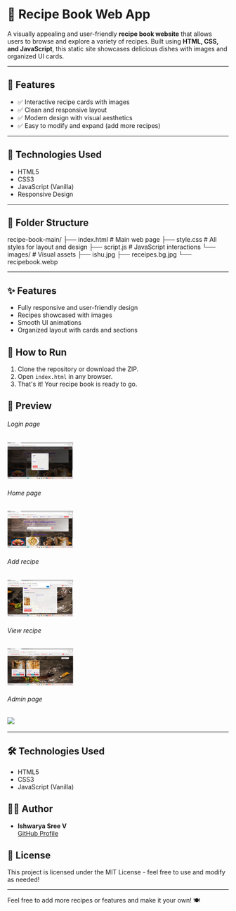 # 🥘 Recipe Book Web App

A visually appealing and user-friendly **recipe book website** that allows users to browse and explore a variety of recipes. Built using **HTML, CSS, and JavaScript**, this static site showcases delicious dishes with images and organized UI cards.

---

## 🚀 Features

- ✅ Interactive recipe cards with images  
- ✅ Clean and responsive layout  
- ✅ Modern design with visual aesthetics  
- ✅ Easy to modify and expand (add more recipes)

---

## 🧪 Technologies Used

- HTML5  
- CSS3  
- JavaScript (Vanilla)  
- Responsive Design

---

## 📁 Folder Structure

recipe-book-main/
├── index.html # Main web page
├── style.css # All styles for layout and design
├── script.js # JavaScript interactions
└── images/ # Visual assets
├── ishu.jpg
├── receipes.bg.jpg
└── recipebook.webp

---

## ✨ Features

- Fully responsive and user-friendly design
- Recipes showcased with images
- Smooth UI animations
- Organized layout with cards and sections

## 🚀 How to Run

1. Clone the repository or download the ZIP.
2. Open `index.html` in any browser.
3. That's it! Your recipe book is ready to go.

## 📸 Preview
###### Login page
<img hieght ="150" width="150" src="https://github.com/ishwaryasree2320/recipe-book/blob/main/images/Screenshot%20(295).png?raw=true"/>

###### Home page 
<img hieght ="150" width="150" src="https://github.com/ishwaryasree2320/recipe-book/blob/main/images/Screenshot%20(294).png?raw=true"/>

###### Add recipe
<img hieght ="150" width="150" src="https://github.com/ishwaryasree2320/recipe-book/blob/main/images/Screenshot%20(296).png?raw=true"/>

###### View recipe
<img hieght ="150" width="150" src="https://github.com/ishwaryasree2320/recipe-book/blob/main/images/Screenshot%20(297).png?raw=true"/>

###### Admin page
<img hieght ="150" width="150" src="[https://github.com/ishwaryasree2320/recipe-book/blob/main/images/Screenshot%20(297).png?raw=true](https://github.com/ishwaryasree2320/recipe-book/blob/main/images/Screenshot%20(299).png?raw=true)"/>

---

## 🛠️ Technologies Used

- HTML5
- CSS3
- JavaScript (Vanilla)

## 🙋‍♀️ Author

- **Ishwarya Sree V**  
  [GitHub Profile](https://github.com/ishwaryasree2320)

## 📄 License

This project is licensed under the MIT License - feel free to use and modify as needed!

---

Feel free to add more recipes or features and make it your own! 🍽️
